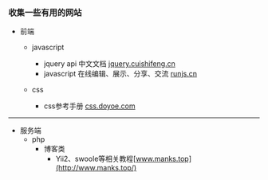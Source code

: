 ### 收集一些有用的网站
- 前端
  - javascript
    - jquery api 中文文档 [jquery.cuishifeng.cn](http://jquery.cuishifeng.cn/)
    - javascript 在线编辑、展示、分享、交流  [runjs.cn](http://runjs.cn/)

  - css
    - css参考手册 [css.doyoe.com](http://css.doyoe.com/)
***
- 服务端
  - php
    - 博客类
      - Yii2、swoole等相关教程[www.manks.top](http://www.manks.top/)
